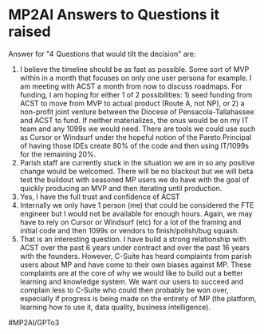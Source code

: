 # MP2AI Answers to Questions it raised
Answer for "4  Questions that would tilt the decision" are:
1. I believe the timeline should be as fast as possible. Some sort of MVP within in a month that focuses on only one user persona for example. I am meeting with ACST a month from now to discuss roadmaps. For funding, I am hoping for either 1 of 2 possibilities: 1) seed funding from ACST to move from MVP to actual product (Route A, not NP), or 2) a non-profit joint venture between the Diocese of Pensacola-Tallahassee and ACST to fund. If neither materializes, the onus would be on my IT team and any 1099s we would need. There are tools we could use such as Cursor or Windsurf under the hopeful notion of the Pareto Principal of having those IDEs create 80% of the code and then using IT/1099s for the remaining 20%.
2. Parish staff are currently stuck in the situation we are in so any positive change would be welcomed. There will be no blackout but we will beta test the buildout with seasoned MP users we do have with the goal of quickly producing an MVP and then iterating until production.
3. Yes, I have the full trust and confidence of ACST
4. Internally we only have 1 person (me) that could be considered the FTE engineer but I would not be available for enough hours. Again, we may have to rely on Cursor or Windsurf (etc) for a lot of the framing and initial code and then 1099s or vendors to finish/polish/bug squash.
5. That is an interesting question. I have build a strong relationship with ACST over the past 6 years under contract and over the past 16 years with the founders. However, C-Suite has heard complaints from parish users about MP and have come to their own biases against MP. These complaints are at the core of why we would like to build out a better learning and knowledge system. We want our users to succeed and complain less to C-Suite who could then probably be won over, especially if progress is being made on the entirety of MP (the platform, learning how to use it, data quality, business intelligence).

#MP2AI/GPTo3